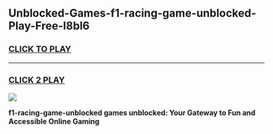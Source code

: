 
## Unblocked-Games-f1-racing-game-unblocked-Play-Free-l8bl6
<h3>
<a href="https://premium76.site?title=f1-racing-game-unblocked&ref=19M">CLICK TO PLAY</a></h3>
<hr>

<h3>
<a href="https://premium76.site?title=f1-racing-game-unblocked&ref=19M">CLICK 2 PLAY</a>
  
</h3>

<a href="https://premium76.site?title=f1-racing-game-unblocked&ref=19M"><img src="https://clearcache.store/games.png"></a>


**f1-racing-game-unblocked games unblocked: Your Gateway to Fun and Accessible Online Gaming**
